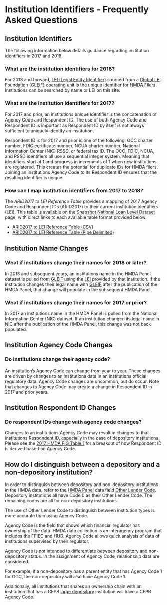 # Institution Identifiers - Frequently Asked Questions

## Institution Identifiers
The following information below details guidance regarding institution identifiers in 2017 and 2018. 

### What are the institution identifiers for 2018?
For 2018 and forward, <a target="_blank" rel="noopener noreferrer" href="http://ffiec.cfpb.gov/documentation/2021/filing-faq#what-is-a-legal-entity-identifier-lei">LEI (Legal Entity Identifier)</a> sourced from a <a target="_blank" rel="noopener noreferrer" href="https://www.gleif.org/">Global LEI Foundation (GLEIF)</a> operating unit is the unique identifier for HMDA Filers. Institutions can be searched by name or LEI on this site.

### What are the institution identifiers for 2017?
For 2017 and prior, an institutions unique identifier is the concatenation of Agency Code and Respondent ID. The use of both Agency Code and Respondent ID is important as Respondent ID by itself is not always sufficient to uniquely identify an institution.

Respondent ID is for 2017 and prior is one of the following: OCC charter number, FDIC certificate number, NCUA charter number, National Information Center (NIC) RSSD, or federal tax ID. The OCC, FDIC, NCUA, and RSSD identifiers all use a sequential integer system. Meaning that identifiers start at 1 and progress in increments of 1 when new institutions are registered. This creates the potential for duplicate IDs for HMDA filers. Joining an institutions Agency Code to its Respondent ID ensures that the resulting identifier is unique.

### How can I map institution identifiers from 2017 to 2018?
The _ARID2017 to LEI Reference Table_ provides a mapping of 2017 Agency Code and Respondent IDs (ARID2017) to their current institution identifiers (LEI). This table is available on the <a href="https://ffiec.cfpb.gov/data-publication/snapshot-national-loan-level-dataset/">Snapshot National Loan Level Dataset</a> page, with direct links to each available table format provided below.

- <a download href="https://s3.amazonaws.com/cfpb-hmda-public/prod/snapshot-data/arid2017tolei/arid2017_to_lei_xref_csv.zip">ARID2017 to LEI Reference Table (CSV)</a>  
- <a download href="https://s3.amazonaws.com/cfpb-hmda-public/prod/snapshot-data/arid2017tolei/arid2017_to_lei_xref_psv.zip">ARID2017 to LEI Reference Table (Pipe Delimited)</a>

## Institution Name Changes

### What if institutions change their names for 2018 or later?
In 2018 and subsequent years, an institutions name in the HMDA Panel dataset is pulled from <a target="_blank" rel="noopener noreferrer" href="https://www.gleif.org/">GLEIF</a> using the <a target="_blank" rel="noopener noreferrer" href="http://ffiec.cfpb.gov/documentation/2021/filing-faq#what-is-a-legal-entity-identifier-lei">LEI</a> provided by that institution. If the institution changes their legal name with <a target="_blank" rel="noopener noreferrer" href="https://www.gleif.org/">GLEIF</a> after the publication of the HMDA Panel, that change will populate in the subsequent HMDA Panel.

### What if institutions change their names for 2017 or prior?
In 2017 an institutions name in the HMDA Panel is pulled from the National Information Center (NIC) dataset. If an institution changed its legal name in NIC after the publication of the HMDA Panel, this change was not back populated.

## Institution Agency Code Changes

### Do institutions change their agency code?
An institution’s Agency Code can change from year to year. These changes are driven by changes to an institutions data in an institutions official regulatory data. Agency Code changes are uncommon, but do occur. Note that changes to Agency Code may create a change in Respondent ID in 2017 and prior years.

## Institution Respondent ID Changes

### Do respondent IDs change with agency code changes?
Changes to an institutions Agency Code may result in changes to that institutions Respondent ID, especially in the case of depository institutions. Please see the <a target="_blank" rel="noopener noreferrer" href="https://s3.amazonaws.com/cfpb-hmda-public/prod/help/2017-hmda-fig.pdf#page=14">2017 HMDA FIG Table 1</a> for a breakout of how Respondent ID is derived based on Agency Code.

## How do I distinguish between a depository and a non-depository institution?
In order to distinguish between depository and non-depository institutions in the HMDA data, refer to the <a target="_blank" rel="noopener noreferrer" href="https://ffiec.cfpb.gov/documentation/2020/panel-data-fields/">HMDA Panel</a> data field <a target="_blank" rel="noopener noreferrer" href="https://ffiec.cfpb.gov/documentation/2020/panel-data-fields/#other_lender_code">Other Lender Code</a>. Depository institutions all have Code 0 as their Other Lender Code. The remaining codes are all for non-depository institutions.

The use of Other Lender Code to distinguish between institution types is more accurate than using Agency Code. 

Agency Code is the field that shows which financial regulator has ownership of the data. HMDA data collection is an interagency program that includes the FFIEC and HUD. Agency Code allows quick analysis of data of institutions supervised by their regulator.

Agency Code is not intended to differentiate between depository and non-depository status. In the assignment of Agency Code, relationship data are considered. 

For example, if a non-depository has a parent entity that has Agency Code 1 for OCC, the non-depository will also have Agency Code 1. 

Additionally, all institutions that shares an ownership chain with an institution that has a CFPB <a target="_blank" rel="noopener noreferrer" href="https://www.consumerfinance.gov/compliance/supervision-examinations/institutions/">large depository</a> institution will have a CFPB Agency Code.